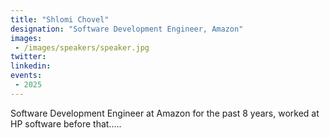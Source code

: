 ```yaml
---
title: "Shlomi Chovel"
designation: "Software Development Engineer, Amazon"
images:
 - /images/speakers/speaker.jpg
twitter: 
linkedin: 
events:
 - 2025
---
```


Software Development Engineer at Amazon for the past 8 years, worked at HP software before that.....